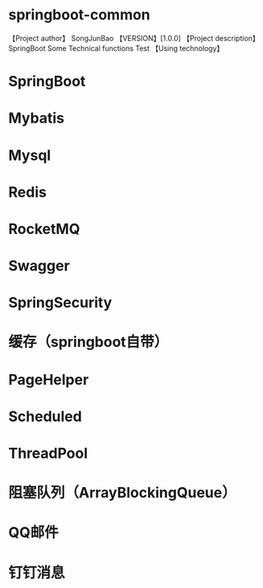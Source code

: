 # springboot-common
【Project author】 SongJunBao
【VERSION】[1.0.0]
【Project description】 SpringBoot Some Technical functions Test
【Using technology】
# SpringBoot 
# Mybatis 
# Mysql 
# Redis
# RocketMQ
# Swagger
# SpringSecurity
# 缓存（springboot自带）
# PageHelper
# Scheduled 
# ThreadPool
# 阻塞队列（ArrayBlockingQueue）
# QQ邮件
# 钉钉消息

                                                
                                       
